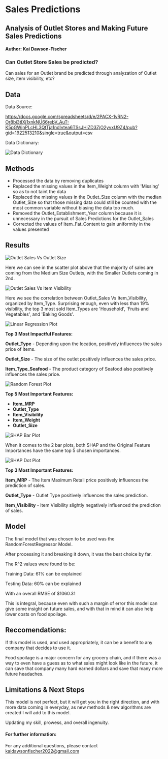 # Sales Predictions
## Analysis of Outlet Stores and Making Future Sales Predictions 
#### Author: Kai Dawson-Fischer
### Can Outlet Store Sales be predicted?
Can sales for an Outlet brand be predicted through analyzation of Outlet size, item visibility, etc?
## Data
Data Source:

https://docs.google.com/spreadsheets/d/e/2PACX-1vRN2-Or8bi3tlXj1xnkNU66rebV_AuT-K5pGWjnPLcHL3QtTja1ndIvtea6TSsJHiZD3ZjO2yvxU9Z4/pub?gid=1922513210&single=true&output=csv

Data Dictionary:

![Data Dictionary](https://github.com/G3ntl3g1ant/sales-predictions/blob/main/variable_dictionary.png)

## Methods
- Processed the data by removing duplicates 
- Replaced the missing values in the Item_Weight column with 'Missing' so as to not taint the data
- Replaced the missing values in the Outlet_Size column with the median Outlet_Size so that those missing data could still be counted with the most common variable without biasing the data too much.
- Removed the Outlet_Establishment_Year column because it is unnecessary in the pursuit of Sales Predictions for the Outlet_Sales
- Corrected the values of Item_Fat_Content to gain uniformity in the values presented

## Results
![Outlet Sales Vs Outlet Size](https://github.com/G3ntl3g1ant/sales-predictions/blob/main/maximum_retail_price.png)

Here we can see in the scatter plot above that the majority of sales are coming from the Medium Size Outlets, with the Smaller Outlets coming in 2nd.

![Outlet Sales Vs Item Visibility](https://github.com/G3ntl3g1ant/sales-predictions/blob/main/item_visibility.png)

Here we see the correlation between Outlet_Sales Vs Item_Visibility, organized by Item_Type. Surprising enough, even with less than 19% visibility, the top 3 most sold Item_Types are 'Household', 'Fruits and Vegetables', and 'Baking Goods'.

![Linear Regression Plot](https://github.com/G3ntl3g1ant/sales-predictions/blob/main/linreg_plot.png)

**Top 3 Most Impactful Features:**

**Outlet_Type** - Depending upon the location, positively influences the sales price of items.

**Outlet_Size** - The size of the outlet positively influences the sales price.

**Item_Type_Seafood** - The product category of Seafood also positively influences the sales price.

![Random Forest Plot](https://github.com/G3ntl3g1ant/sales-predictions/blob/main/rfr_plot.png)

**Top 5 Most Important Features:**
- **Item_MRP**
- **Outlet_Type**
- **Item_Visibility**
- **Item_Weight**
- **Outlet_Size**

![SHAP Bar Plot](https://github.com/G3ntl3g1ant/sales-predictions/blob/main/shap_barplot.png)

When it comes to the 2 bar plots, both SHAP and the Original Feature Importances have the same top 5 chosen importances.

![SHAP Dot Plot](https://github.com/G3ntl3g1ant/sales-predictions/blob/main/shap_dotplot.png)

**Top 3 Most Important Features:**

**Item_MRP** - The Item Maximum Retail price positively influences the prediction of sales.

**Outlet_Type** - Outlet Type positively influences the sales prediction.

**Item_Visibility** - Item Visibility slightly negatively influenced the prediction of sales.

## Model
The final model that was chosen to be used was the RandomForestRegressor Model.

After processing it and breaking it down, it was the best choice by far.

The R^2 values were found to be:

Training Data: 61% can be explained

Testing Data: 60% can be explained

With an overall RMSE of $1060.31

This is integral, because even with such a margin of error this model can give some insight on future sales, and with that in mind it can also help lower costs on food spoilage.

## Reccomendations:
If this model is used, and used appropriately, it can be a benefit to any company that decides to use it. 

Food spoilage is a major concern for any grocery chain, and if there was a way to even have a guess as to what sales might look like in the future, it can save that company many hard earned dollars and save that many more future headaches. 

## Limitations & Next Steps
This model is not perfect, but it will get you in the right direction, and with more data coming in everyday, as new methods & new algorithms are created I will add to this model. 

Updating my skill, prowess, and overall ingenuity.


#### For further information:
For any additional questions, please contact kaidawsonfischer2022@gmail.com
